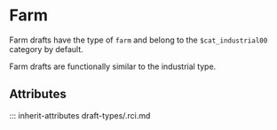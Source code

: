 # Farm

Farm drafts have the type of `farm` and
belong to the `$cat_industrial00` category by default.

Farm drafts are functionally similar to the industrial type.

## Attributes
::: inherit-attributes draft-types/.rci.md

